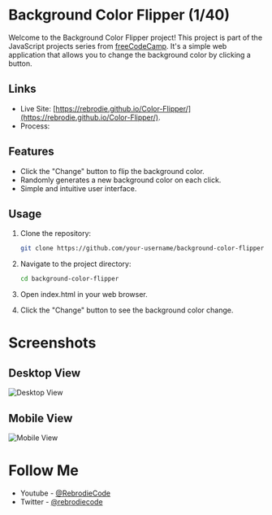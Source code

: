 # Background Color Flipper (1/40)
Welcome to the Background Color Flipper project! This project is part of the JavaScript projects series from [freeCodeCamp](https://www.freecodecamp.org/news/javascript-projects-for-beginners/). It's a simple web application that allows you to change the background color by clicking a button.

## Links
- Live Site: [https://rebrodie.github.io/Color-Flipper/](https://rebrodie.github.io/Color-Flipper/).
- Process: []()

## Features
- Click the "Change" button to flip the background color.
- Randomly generates a new background color on each click.
- Simple and intuitive user interface.

## Usage
1. Clone the repository:

   ```bash
   git clone https://github.com/your-username/background-color-flipper.git
2. Navigate to the project directory:

   ```bash
   cd background-color-flipper
3. Open index.html in your web browser.
4. Click the "Change" button to see the background color change.


# Screenshots
## Desktop View
![Desktop View](./Assets/DesktopView.jpeg)
## Mobile View
![Mobile View](./Assets/MobileView.jpeg)

# Follow Me
- Youtube - [@RebrodieCode](https://www.youtube.com/channel/UCV3pxcx9ALp99txTD6KF3Wg)
- Twitter - [@rebrodiecode](https://twitter.com/rebrodiecode)
